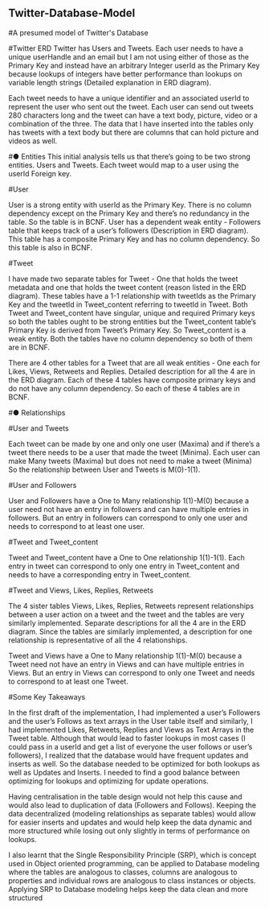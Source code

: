 ## Twitter-Database-Model
#A presumed model of Twitter's Database

#Twitter ERD
Twitter has Users and Tweets. Each user needs to have a unique userHandle and an email but I am
not using either of those as the Primary Key and instead have an arbitrary Integer userId as the
Primary Key because lookups of integers have better performance than lookups on variable length
strings (Detailed explanation in ERD diagram).

Each tweet needs to have a unique identifier and an associated userId to represent the user who sent
out the tweet. Each user can send out tweets 280 characters long and the tweet can have a text body,
picture, video or a combination of the three. The data that I have inserted into the tables only has
tweets with a text body but there are columns that can hold picture and videos as well.

#● Entities
This initial analysis tells us that there’s going to be two strong entities. Users and Tweets. Each tweet
would map to a user using the userId Foreign key.

#User

User is a strong entity with userId as the Primary Key. There is no column dependency except on the
Primary Key and there’s no redundancy in the table. So the table is in BCNF. User has a dependent
weak entity - Followers table that keeps track of a user’s followers (Description in ERD diagram). This
table has a composite Primary Key and has no column dependency. So this table is also in BCNF.

#Tweet

I have made two separate tables for Tweet - One that holds the tweet metadata and one that holds the
tweet content (reason listed in the ERD diagram). These tables have a 1-1 relationship with tweetIds
as the Primary Key and the tweetId in Tweet_content referring to tweetId in Tweet. Both Tweet and
Tweet_content have singular, unique and required Primary keys so both the tables ought to be strong
entities but the Tweet_content table’s Primary Key is derived from Tweet’s Primary Key. So
Tweet_content is a weak entity. Both the tables have no column dependency so both of them are in
BCNF.

There are 4 other tables for a Tweet that are all weak entities - One each for Likes, Views, Retweets
and Replies. Detailed description for all the 4 are in the ERD diagram. Each of these 4 tables have
composite primary keys and do not have any column dependency. So each of these 4 tables are in
BCNF.

#● Relationships

#User and Tweets

Each tweet can be made by one and only one user (Maxima) and if there’s a tweet there needs to be
a user that made the tweet (Minima). Each user can make Many tweets (Maxima) but does not need
to make a tweet (Minima) So the relationship between User and Tweets is M(0)-1(1).

#User and Followers

User and Followers have a One to Many relationship 1(1)-M(0) because a user need not have an
entry in followers and can have multiple entries in followers. But an entry in followers can correspond
to only one user and needs to correspond to at least one user.

#Tweet and Tweet_content

Tweet and Tweet_content have a One to One relationship 1(1)-1(1). Each entry in tweet can
correspond to only one entry in Tweet_content and needs to have a corresponding entry in
Tweet_content.

#Tweet and Views, Likes, Replies, Retweets

The 4 sister tables Views, Likes, Replies, Retweets represent relationships between a user action on
a tweet and the tweet and the tables are very similarly implemented. Separate descriptions for all the
4 are in the ERD diagram. Since the tables are similarly implemented, a description for one
relationship is representative of all the 4 relationships.

Tweet and Views have a One to Many relationship 1(1)-M(0) because a Tweet need not have an entry
in Views and can have multiple entries in Views. But an entry in Views can correspond to only one
Tweet and needs to correspond to at least one Tweet.

#Some Key Takeaways

In the first draft of the implementation, I had implemented a user’s Followers and the user’s Follows
as text arrays in the User table itself and similarly, I had implemented Likes, Retweets, Replies and
Views as Text Arrays in the Tweet table. Although that would lead to faster lookups in most cases (I
could pass in a userId and get a list of everyone the user follows or user’s followers), I realized that
the database would have frequent updates and inserts as well. So the database needed to be
optimized for both lookups as well as Updates and Inserts. I needed to find a good balance between
optimizing for lookups and optimizing for update operations.

Having centralisation in the table design would not help this cause and would also lead to duplication
of data (Followers and Follows). Keeping the data decentralized (modeling relationships as separate
tables) would allow for easier inserts and updates and would help keep the data dynamic and more
structured while losing out only slightly in terms of performance on lookups.

I also learnt that the Single Responsibility Principle (SRP), which is concept used in Object oriented
programming, can be applied to Database modeling where the tables are analogous to classes,
columns are analogous to properties and individual rows are analogous to class instances or objects.
Applying SRP to Database modeling helps keep the data clean and more structured

